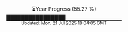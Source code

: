 <p align="center">
⏳Year Progress (55.27 %)<br>
████████████████▁▁▁▁▁▁▁▁▁▁▁▁▁▁ <br>
<sub>Updated: Mon, 21 Jul 2025 18:04:05 GMT</sub>
</p>


